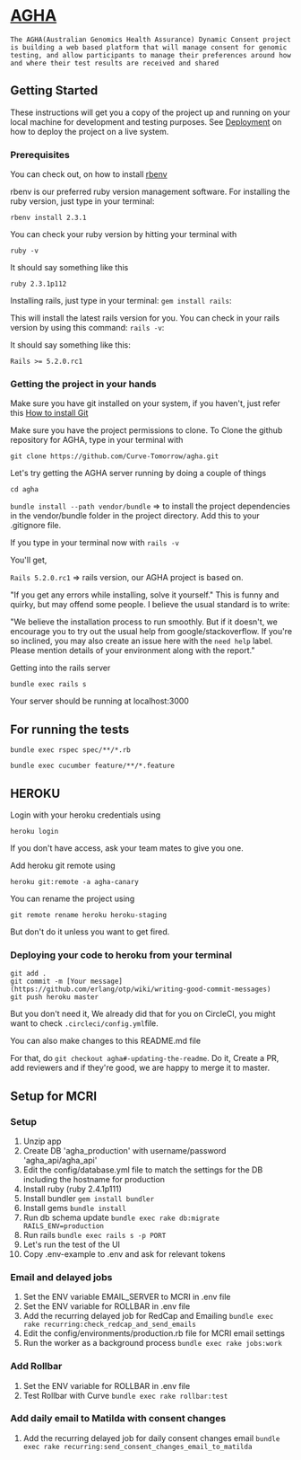 # [AGHA](https://circleci.com/gh/Curve-Tomorrow/agha/tree/master)

`The AGHA(Australian Genomics Health Assurance) Dynamic Consent project is building a web based platform that will manage consent for genomic testing, and allow participants to manage their preferences around how and where their test results are received and shared`

## Getting Started

These instructions will get you a copy of the project up and running on your local machine for development and testing purposes. See [Deployment](#deployment) on how to deploy the project on a live system.

### Prerequisites
You can check out, on how to install [rbenv](https://github.com/rbenv/rbenv)

rbenv is our preferred ruby version management software.
For installing the ruby version, just type in your terminal:
 
`rbenv install 2.3.1`

You can check your ruby version by hitting your terminal with 

`ruby -v`
 
It should say something like this

`ruby 2.3.1p112`

Installing rails, just type in your terminal:
`gem install rails`:

This will install the latest rails version for you. 
You can check in your rails version by using this command:
 `rails -v`:

It should say something like this:

`Rails >= 5.2.0.rc1`


### Getting the project in your hands

Make sure you have git installed on your system, if you haven't, just refer this [How to install Git](https://git-scm.com/book/en/v2/Getting-Started-Installing-Git)

Make sure you have the project permissions to clone. To Clone the github repository for AGHA, type in your terminal with

`git clone https://github.com/Curve-Tomorrow/agha.git`

Let's try getting the AGHA server running by doing a couple of things

`cd agha`

`bundle install --path vendor/bundle` => to install the project dependencies in the vendor/bundle folder in the project directory. Add this to your .gitignore file.

If you type in your terminal now with
 `rails -v`
 
You'll get,

`Rails 5.2.0.rc1` => rails version, our AGHA project is based on.
 
"If you get any errors while installing, solve it yourself."
This is funny and quirky, but may offend some people. I believe the usual standard is to write:

"We believe the installation process to run smoothly. But if it doesn't, we encourage you to try out the usual help from google/stackoverflow. If you're so inclined, you may also create an issue here with the `need help` label. Please mention details of your environment along with the report."


Getting into the rails server

`bundle exec rails s`

Your server should be running at localhost:3000

## For running the tests 
`bundle exec rspec spec/**/*.rb`

`bundle exec cucumber feature/**/*.feature`

## HEROKU
Login with your heroku credentials using

`heroku login`

If you don't have access, ask your team mates to give you one.

Add heroku git remote using

`heroku git:remote -a agha-canary`

You can rename the project using 

`git remote rename heroku heroku-staging`

But don't do it unless you want to get fired.

### Deploying your code to heroku from your terminal
```shell
git add .
git commit -m [Your message](https://github.com/erlang/otp/wiki/writing-good-commit-messages)
git push heroku master
```

But you don't need it, We already did that for you on CircleCI, you might want to check `.circleci/config.yml`file.

You can also make changes to this README.md file

For that, do `git checkout agha#-updating-the-readme`. Do it, Create a PR, add reviewers and if they're good, we are happy to merge it to master.


## Setup for MCRI

### Setup
 1. Unzip app
 1. Create DB 'agha_production' with username/password 'agha_api/agha_api' 
 1. Edit the config/database.yml file to match the settings for the DB including the hostname for production
 1. Install ruby (ruby 2.4.1p111)
 1. Install bundler `gem install bundler`
 1. Install gems `bundle install`
 1. Run db schema update `bundle exec rake db:migrate RAILS_ENV=production`
 1. Run rails `bundle exec rails s -p PORT`
 1. Let's run the test of the UI
 1. Copy .env-example to .env and ask for relevant tokens
 
### Email and delayed jobs
 1. Set the ENV variable EMAIL_SERVER to MCRI in .env file
 1. Set the ENV variable for ROLLBAR in .env file
 1. Add the recurring delayed job for RedCap and Emailing `bundle exec rake recurring:check_redcap_and_send_emails`
 1. Edit the config/environments/production.rb file for MCRI email settings
 1. Run the worker as a background process `bundle exec rake jobs:work`
 
### Add Rollbar
 1. Set the ENV variable for ROLLBAR in .env file
 1. Test Rollbar with Curve `bundle exec rake rollbar:test`

### Add daily email to Matilda with consent changes
 1. Add the recurring delayed job for daily consent changes email `bundle exec rake recurring:send_consent_changes_email_to_matilda`